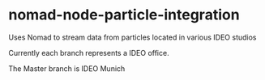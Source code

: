 # nomad-node-particle-integration
Uses Nomad to stream data from particles located in various IDEO studios

Currently each branch represents a IDEO office.

The Master branch is IDEO Munich 